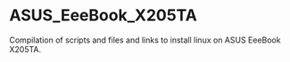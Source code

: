 # ASUS_EeeBook_X205TA
Compilation of scripts and files and links to install linux on ASUS EeeBook X205TA.
